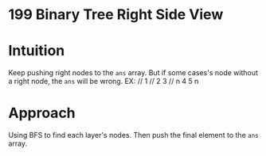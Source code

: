 # 199 Binary Tree Right Side View

# Intuition
Keep pushing right nodes to the `ans` array.
But if some cases's node without a right node, the `ans` will be wrong.
EX:
//    1
//  2   3
// n 4 5 n

# Approach
Using BFS to find each layer's nodes.
Then push the final element to the `ans` array.
